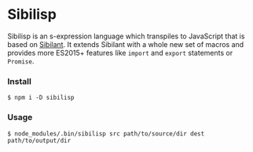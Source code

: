 # Sibilisp

Sibilisp is an s-expression language which transpiles to JavaScript that is based
on [Sibilant](https://sibilant.org/). It extends Sibilant with a whole new
set of macros and provides more ES2015+ features like `import` and `export`
statements or `Promise`.

### Install
```
$ npm i -D sibilisp
```

### Usage
```
$ node_modules/.bin/sibilisp src path/to/source/dir dest path/to/output/dir
```